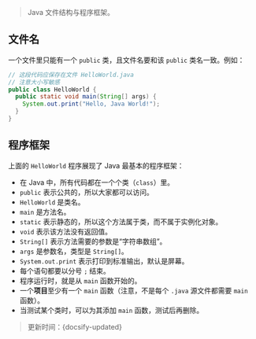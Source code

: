 > Java 文件结构与程序框架。

## 文件名

一个文件里只能有一个 `public` 类，且文件名要和该 `public` 类名一致。例如：

```java
// 这段代码应保存在文件 HelloWorld.java
// 注意大小写敏感
public class HelloWorld {
  public static void main(String[] args) {
    System.out.print("Hello, Java World!");
  }
}
```

## 程序框架

上面的 `HelloWorld` 程序展现了 Java 最基本的程序框架：

* 在 Java 中，所有代码都在一个个类（`class`）里。
* `public` 表示公共的，所以大家都可以访问。
* `HelloWorld` 是类名。
* `main` 是方法名。
* `static` 表示静态的，所以这个方法属于类，而不属于实例化对象。
* `void` 表示该方法没有返回值。
* `String[]` 表示方法需要的参数是“字符串数组”。
* `args` 是参数名，类型是 `String[]`。
* `System.out.print` 表示打印到标准输出，默认是屏幕。
* 每个语句都要以分号 `;` 结束。
* 程序运行时，就是从 `main` 函数开始的。
* 一个**项目**至少有一个 `main` 函数（注意，不是每个 `.java` 源文件都需要 `main` 函数）。
* 当测试某个类时，可以为其添加 `main` 函数，测试后再删除。



> 更新时间：{docsify-updated}